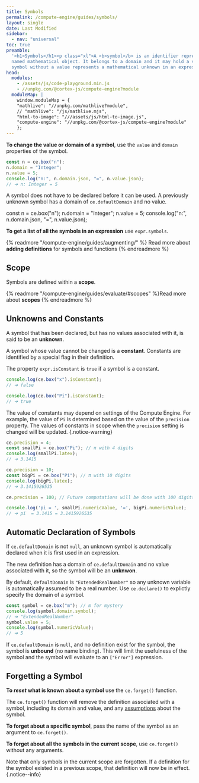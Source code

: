 ```yaml
---
title: Symbols
permalink: /compute-engine/guides/symbols/
layout: single
date: Last Modified
sidebar:
  - nav: "universal"
toc: true
preamble:
  '<h1>Symbols</h1><p class="xl">A <b>symbol</b> is an identifier representing a
  named mathematical object. It belongs to a domain and it may hold a value. A
  symbol without a value represents a mathematical unknown in an expression.</p>'
head:
  modules:
    - /assets/js/code-playground.min.js
    - //unpkg.com/@cortex-js/compute-engine?module
  moduleMap: |
    window.moduleMap = {
    "mathlive": "//unpkg.com/mathlive?module",
    // "mathlive": "/js/mathlive.mjs",
    "html-to-image": "///assets/js/html-to-image.js",
    "compute-engine": "//unpkg.com/@cortex-js/compute-engine?module"
    };
---
```

<script>
 const ce = new ComputeEngine.ComputeEngine()
</script>

**To change the value or domain of a symbol**, use the `value` and `domain`
properties of the symbol.

```js
const n = ce.box("n");
n.domain = "Integer";
n.value = 5;
console.log("n:", n.domain.json, "=", n.value.json);
// ➔ n: Integer = 5
```


A symbol does not have to be declared before it can be used. A previously unknown
symbol has a domain of `ce.defaultDomain` and no value.

<code-playground layout="stack" show-line-numbers>
<div slot="javascript">
const n = ce.box("n");
n.domain = "Integer";
n.value = 5;
console.log("n:", n.domain.json, "=", n.value.json);</div></code-playground>


**To get a list of all the symbols in an expression** use `expr.symbols`.

{% readmore "/compute-engine/guides/augmenting/" %} Read more about
<strong>adding definitions</strong> for symbols and functions {% endreadmore %}

## Scope

Symbols are defined within a **scope**.

{% readmore "/compute-engine/guides/evaluate/#scopes" %}Read more about
<strong>scopes</strong> {% endreadmore %}


## Unknowns and Constants

A symbol that has been declared, but has no values associated with it, is said to
be an **unknown**.

A symbol whose value cannot be changed is a **constant**. Constants are
identified by a special flag in their definition.

The property `expr.isConstant` is `true` if a symbol is a constant.

```js
console.log(ce.box("x").isConstant);
// ➔ false

console.log(ce.box("Pi").isConstant);
// ➔ true
```

The value of constants may depend on settings of the Compute Engine. For
example, the value of `Pi` is determined based on the value of the `precision`
property. The values of constants in scope when the `precision` setting is
changed will be updated. {.notice-warning}


```js
ce.precision = 4;
const smallPi = ce.box("Pi"); // π with 4 digits
console.log(smallPi.latex);
// ➔ 3.1415

ce.precision = 10;
const bigPi = ce.box("Pi"); // π with 10 digits
console.log(bigPi.latex);
// ➔ 3.1415926535

ce.precision = 100; // Future computations will be done with 100 digits

console.log('pi = ', smallPi.numericValue, '=', bigPi.numericValue);
// ➔ pi  = 3.1415 = 3.1415926535
```


## Automatic Declaration of Symbols

If `ce.defaultDomain` is not `null`, an unknown symbol is automatically
declared when it is first used in an expression.
 
The new definition has a domain of `ce.defaultDomain` and no value associated
with it, so the symbol will be an **unknwon**.

By default, `defaultDomain` is `"ExtendedRealNumber"` so any unknown variable is
automatically assumed to be a real number. Use `ce.declare()` to explictly
specify the domain of a symbol.

```js
const symbol = ce.box("m"); // m for mystery
console.log(symbol.domain.symbol);
// ➔ "ExtendedRealNumber"
symbol.value = 5;
console.log(symbol.numericValue);
// ➔ 5
```

If `ce.defaultDomain` is `null`, and no definition exist for the symbol, the
symbol is **unbound** (no name binding). This will limit the usefulness of the
symbol and the symbol will evaluate to an `["Error"]` expression.

## Forgetting a Symbol

**To _reset_ what is known about a symbol** use the `ce.forget()` function.

The `ce.forget()` function will remove the definition associated with a symbol,
including its domain and value, and any
[assumptions](/compute-engine/guides/assumptions) about the symbol.

**To forget about a specific symbol**, pass the name of the symbol as an argument to
`ce.forget()`.

**To forget about all the symbols in the current scope**, use `ce.forget()` without
any arguments.

Note that only symbols in the current scope are forgotten. If a definition for
the symbol existed in a previous scope, that definition will now be in
effect.{.notice--info}
